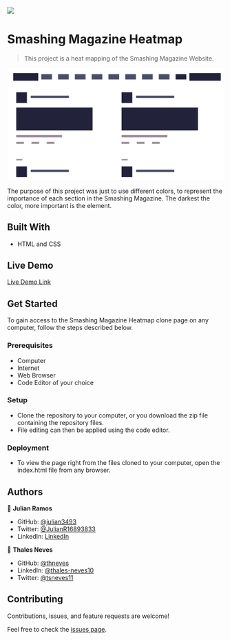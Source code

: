 ![](https://img.shields.io/badge/Microverse-blueviolet)

# Smashing Magazine Heatmap

> This project is a heat mapping of the Smashing Magazine Website.

![screenshot](/assets/images/screenshot.png)

The purpose of this project was just to use different colors, to represent the importance of each section in the Smashing Magazine.
The darkest the color, more important is the element.

## Built With

- HTML and CSS

## Live Demo

[Live Demo Link](https://julian3493.github.io/design-teardown/)

## Get Started

To gain access to the Smashing Magazine Heatmap clone page on any computer, follow the steps described below.

### Prerequisites

- Computer
- Internet
- Web Browser
- Code Editor of your choice

### Setup

- Clone the repository to your computer, or you download the zip file containing the repository files.
- File editing can then be applied using the code editor.

### Deployment

- To view the page right from the files cloned to your computer, open the index.html file from any browser.

## Authors

👤 **Julian Ramos**

- GitHub: [@julian3493](https://github.com/julian3493)
- Twitter: [@JulianR16893833](https://twitter.com/JulianR16893833)
- LinkedIn: [LinkedIn](https://www.linkedin.com/in/juli%C3%A1n-ricardo-ramos-arevalo-3868ba135/)


👤 **Thales Neves**

- GitHub: [@thneves](https://github.com/thneves)
- LinkedIn: [@thales-neves10](https://www.linkedin.com/in/thales-neves10/)
- Twitter: [@tsneves11](https://twitter.com/tsneves11)


## Contributing

Contributions, issues, and feature requests are welcome!

Feel free to check the [issues page](https://github.com/julian3493/design-teardown/issues/).